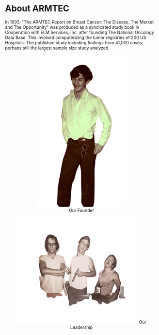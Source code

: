 # About ARMTEC

In 1993, "The ARMTEC Report on Breast Cancer: The Disease, The Market and The Opportunity" was produced as a syndicated study book in Cooperation with ELM Services, Inc. after founding The National Oncology Data Base.  This involved computerizing the tumor registries of 200 US Hospitals.  The published study including findings from 41,000 cases; perhaps still the largest sample size study analyzed. 


<center><img src="images/media/me_when-.png"  width="300" height="500"></center>
<center>Our Founder<center>

  <right><img src="images/media/Nehmer_Goon_Rocky.png" width="400" height="350"></right>
  <right>Our Leadership</right>

